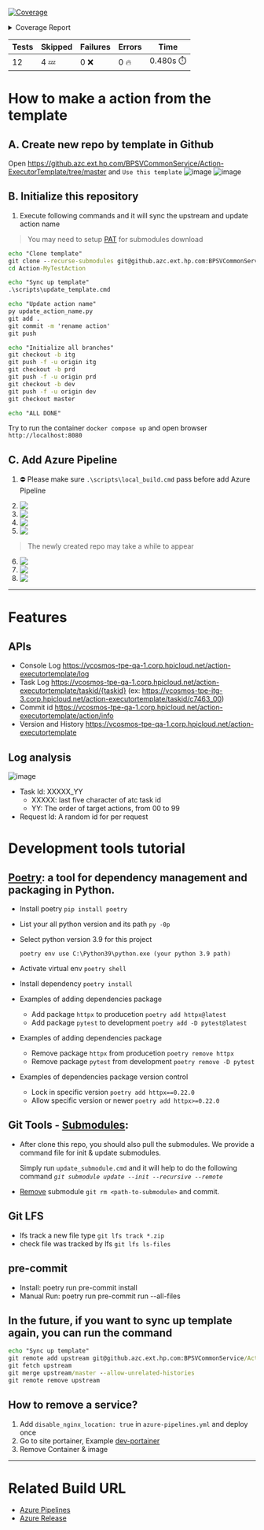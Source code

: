 <!-- Pytest Coverage Comment:Begin -->
<a href="https://github.azc.ext.hp.com/BPSVCommonService/Action-ExecutorTemplate/blob/8015dfb9634a0604d0f4181fb010c4a7ec9fb581/README.md"><img alt="Coverage" src="https://img.shields.io/badge/Coverage-58%25-orange.svg" /></a><details><summary>Coverage Report </summary><table><tr><th>File</th><th>Stmts</th><th>Miss</th><th>Cover</th><th>Missing</th></tr><tbody><tr><td><a href="https://github.azc.ext.hp.com/BPSVCommonService/Action-ExecutorTemplate/blob/8015dfb9634a0604d0f4181fb010c4a7ec9fb581/__init__.py">__init__.py</a></td><td>0</td><td>0</td><td>100%</td><td>&nbsp;</td></tr><tr><td><a href="https://github.azc.ext.hp.com/BPSVCommonService/Action-ExecutorTemplate/blob/8015dfb9634a0604d0f4181fb010c4a7ec9fb581/config.py">config.py</a></td><td>23</td><td>0</td><td>100%</td><td>&nbsp;</td></tr><tr><td><a href="https://github.azc.ext.hp.com/BPSVCommonService/Action-ExecutorTemplate/blob/8015dfb9634a0604d0f4181fb010c4a7ec9fb581/main.py">main.py</a></td><td>16</td><td>0</td><td>100%</td><td>&nbsp;</td></tr><tr><td colspan="5"><b>action</b></td></tr><tr><td>&nbsp; &nbsp;<a href="https://github.azc.ext.hp.com/BPSVCommonService/Action-ExecutorTemplate/blob/8015dfb9634a0604d0f4181fb010c4a7ec9fb581/action/__init__.py">__init__.py</a></td><td>0</td><td>0</td><td>100%</td><td>&nbsp;</td></tr><tr><td>&nbsp; &nbsp;<a href="https://github.azc.ext.hp.com/BPSVCommonService/Action-ExecutorTemplate/blob/8015dfb9634a0604d0f4181fb010c4a7ec9fb581/action/executor.py">executor.py</a></td><td>56</td><td>34</td><td>39%</td><td><a href="https://github.azc.ext.hp.com/BPSVCommonService/Action-ExecutorTemplate/blob/8015dfb9634a0604d0f4181fb010c4a7ec9fb581/action/executor.py#L26-L27">26&ndash;27</a>, <a href="https://github.azc.ext.hp.com/BPSVCommonService/Action-ExecutorTemplate/blob/8015dfb9634a0604d0f4181fb010c4a7ec9fb581/action/executor.py#L29-L36">29&ndash;36</a>, <a href="https://github.azc.ext.hp.com/BPSVCommonService/Action-ExecutorTemplate/blob/8015dfb9634a0604d0f4181fb010c4a7ec9fb581/action/executor.py#L41-L44">41&ndash;44</a>, <a href="https://github.azc.ext.hp.com/BPSVCommonService/Action-ExecutorTemplate/blob/8015dfb9634a0604d0f4181fb010c4a7ec9fb581/action/executor.py#L48-L52">48&ndash;52</a>, <a href="https://github.azc.ext.hp.com/BPSVCommonService/Action-ExecutorTemplate/blob/8015dfb9634a0604d0f4181fb010c4a7ec9fb581/action/executor.py#L56-L57">56&ndash;57</a>, <a href="https://github.azc.ext.hp.com/BPSVCommonService/Action-ExecutorTemplate/blob/8015dfb9634a0604d0f4181fb010c4a7ec9fb581/action/executor.py#L61">61</a>, <a href="https://github.azc.ext.hp.com/BPSVCommonService/Action-ExecutorTemplate/blob/8015dfb9634a0604d0f4181fb010c4a7ec9fb581/action/executor.py#L65-L68">65&ndash;68</a>, <a href="https://github.azc.ext.hp.com/BPSVCommonService/Action-ExecutorTemplate/blob/8015dfb9634a0604d0f4181fb010c4a7ec9fb581/action/executor.py#L71">71</a>, <a href="https://github.azc.ext.hp.com/BPSVCommonService/Action-ExecutorTemplate/blob/8015dfb9634a0604d0f4181fb010c4a7ec9fb581/action/executor.py#L76">76</a>, <a href="https://github.azc.ext.hp.com/BPSVCommonService/Action-ExecutorTemplate/blob/8015dfb9634a0604d0f4181fb010c4a7ec9fb581/action/executor.py#L83-L85">83&ndash;85</a>, <a href="https://github.azc.ext.hp.com/BPSVCommonService/Action-ExecutorTemplate/blob/8015dfb9634a0604d0f4181fb010c4a7ec9fb581/action/executor.py#L88-L89">88&ndash;89</a>, <a href="https://github.azc.ext.hp.com/BPSVCommonService/Action-ExecutorTemplate/blob/8015dfb9634a0604d0f4181fb010c4a7ec9fb581/action/executor.py#L91">91</a></td></tr><tr><td>&nbsp; &nbsp;<a href="https://github.azc.ext.hp.com/BPSVCommonService/Action-ExecutorTemplate/blob/8015dfb9634a0604d0f4181fb010c4a7ec9fb581/action/models.py">models.py</a></td><td>15</td><td>0</td><td>100%</td><td>&nbsp;</td></tr><tr><td>&nbsp; &nbsp;<a href="https://github.azc.ext.hp.com/BPSVCommonService/Action-ExecutorTemplate/blob/8015dfb9634a0604d0f4181fb010c4a7ec9fb581/action/router.py">router.py</a></td><td>39</td><td>17</td><td>56%</td><td><a href="https://github.azc.ext.hp.com/BPSVCommonService/Action-ExecutorTemplate/blob/8015dfb9634a0604d0f4181fb010c4a7ec9fb581/action/router.py#L32">32</a>, <a href="https://github.azc.ext.hp.com/BPSVCommonService/Action-ExecutorTemplate/blob/8015dfb9634a0604d0f4181fb010c4a7ec9fb581/action/router.py#L40">40</a>, <a href="https://github.azc.ext.hp.com/BPSVCommonService/Action-ExecutorTemplate/blob/8015dfb9634a0604d0f4181fb010c4a7ec9fb581/action/router.py#L57">57</a>, <a href="https://github.azc.ext.hp.com/BPSVCommonService/Action-ExecutorTemplate/blob/8015dfb9634a0604d0f4181fb010c4a7ec9fb581/action/router.py#L76">76</a>, <a href="https://github.azc.ext.hp.com/BPSVCommonService/Action-ExecutorTemplate/blob/8015dfb9634a0604d0f4181fb010c4a7ec9fb581/action/router.py#L87">87</a>, <a href="https://github.azc.ext.hp.com/BPSVCommonService/Action-ExecutorTemplate/blob/8015dfb9634a0604d0f4181fb010c4a7ec9fb581/action/router.py#L93-L96">93&ndash;96</a>, <a href="https://github.azc.ext.hp.com/BPSVCommonService/Action-ExecutorTemplate/blob/8015dfb9634a0604d0f4181fb010c4a7ec9fb581/action/router.py#L105-L108">105&ndash;108</a>, <a href="https://github.azc.ext.hp.com/BPSVCommonService/Action-ExecutorTemplate/blob/8015dfb9634a0604d0f4181fb010c4a7ec9fb581/action/router.py#L117-L120">117&ndash;120</a></td></tr><tr><td colspan="5"><b>debug</b></td></tr><tr><td>&nbsp; &nbsp;<a href="https://github.azc.ext.hp.com/BPSVCommonService/Action-ExecutorTemplate/blob/8015dfb9634a0604d0f4181fb010c4a7ec9fb581/debug/__init__.py">__init__.py</a></td><td>0</td><td>0</td><td>100%</td><td>&nbsp;</td></tr><tr><td>&nbsp; &nbsp;<a href="https://github.azc.ext.hp.com/BPSVCommonService/Action-ExecutorTemplate/blob/8015dfb9634a0604d0f4181fb010c4a7ec9fb581/debug/router.py">router.py</a></td><td>79</td><td>46</td><td>41%</td><td><a href="https://github.azc.ext.hp.com/BPSVCommonService/Action-ExecutorTemplate/blob/8015dfb9634a0604d0f4181fb010c4a7ec9fb581/debug/router.py#L40-L46">40&ndash;46</a>, <a href="https://github.azc.ext.hp.com/BPSVCommonService/Action-ExecutorTemplate/blob/8015dfb9634a0604d0f4181fb010c4a7ec9fb581/debug/router.py#L51-L56">51&ndash;56</a>, <a href="https://github.azc.ext.hp.com/BPSVCommonService/Action-ExecutorTemplate/blob/8015dfb9634a0604d0f4181fb010c4a7ec9fb581/debug/router.py#L58-L60">58&ndash;60</a>, <a href="https://github.azc.ext.hp.com/BPSVCommonService/Action-ExecutorTemplate/blob/8015dfb9634a0604d0f4181fb010c4a7ec9fb581/debug/router.py#L65-L67">65&ndash;67</a>, <a href="https://github.azc.ext.hp.com/BPSVCommonService/Action-ExecutorTemplate/blob/8015dfb9634a0604d0f4181fb010c4a7ec9fb581/debug/router.py#L69-L73">69&ndash;73</a>, <a href="https://github.azc.ext.hp.com/BPSVCommonService/Action-ExecutorTemplate/blob/8015dfb9634a0604d0f4181fb010c4a7ec9fb581/debug/router.py#L81-L82">81&ndash;82</a>, <a href="https://github.azc.ext.hp.com/BPSVCommonService/Action-ExecutorTemplate/blob/8015dfb9634a0604d0f4181fb010c4a7ec9fb581/debug/router.py#L93-L99">93&ndash;99</a>, <a href="https://github.azc.ext.hp.com/BPSVCommonService/Action-ExecutorTemplate/blob/8015dfb9634a0604d0f4181fb010c4a7ec9fb581/debug/router.py#L101-L106">101&ndash;106</a>, <a href="https://github.azc.ext.hp.com/BPSVCommonService/Action-ExecutorTemplate/blob/8015dfb9634a0604d0f4181fb010c4a7ec9fb581/debug/router.py#L108-L111">108&ndash;111</a>, <a href="https://github.azc.ext.hp.com/BPSVCommonService/Action-ExecutorTemplate/blob/8015dfb9634a0604d0f4181fb010c4a7ec9fb581/debug/router.py#L116-L118">116&ndash;118</a></td></tr><tr><td colspan="5"><b>health</b></td></tr><tr><td>&nbsp; &nbsp;<a href="https://github.azc.ext.hp.com/BPSVCommonService/Action-ExecutorTemplate/blob/8015dfb9634a0604d0f4181fb010c4a7ec9fb581/health/__init__.py">__init__.py</a></td><td>0</td><td>0</td><td>100%</td><td>&nbsp;</td></tr><tr><td>&nbsp; &nbsp;<a href="https://github.azc.ext.hp.com/BPSVCommonService/Action-ExecutorTemplate/blob/8015dfb9634a0604d0f4181fb010c4a7ec9fb581/health/router.py">router.py</a></td><td>26</td><td>9</td><td>65%</td><td><a href="https://github.azc.ext.hp.com/BPSVCommonService/Action-ExecutorTemplate/blob/8015dfb9634a0604d0f4181fb010c4a7ec9fb581/health/router.py#L35">35</a>, <a href="https://github.azc.ext.hp.com/BPSVCommonService/Action-ExecutorTemplate/blob/8015dfb9634a0604d0f4181fb010c4a7ec9fb581/health/router.py#L37-L39">37&ndash;39</a>, <a href="https://github.azc.ext.hp.com/BPSVCommonService/Action-ExecutorTemplate/blob/8015dfb9634a0604d0f4181fb010c4a7ec9fb581/health/router.py#L43-L44">43&ndash;44</a>, <a href="https://github.azc.ext.hp.com/BPSVCommonService/Action-ExecutorTemplate/blob/8015dfb9634a0604d0f4181fb010c4a7ec9fb581/health/router.py#L49-L50">49&ndash;50</a>, <a href="https://github.azc.ext.hp.com/BPSVCommonService/Action-ExecutorTemplate/blob/8015dfb9634a0604d0f4181fb010c4a7ec9fb581/health/router.py#L55">55</a></td></tr><tr><td><b>TOTAL</b></td><td><b>254</b></td><td><b>106</b></td><td><b>58%</b></td><td>&nbsp;</td></tr></tbody></table></details>

| Tests | Skipped | Failures | Errors | Time |
| ----- | ------- | -------- | -------- | ------------------ |
| 12 | 4 :zzz: | 0 :x: | 0 :fire: | 0.480s :stopwatch: |

<!-- Pytest Coverage Comment:End -->

# How to make a action from the template

## A. Create new repo by template in Github

Open https://github.azc.ext.hp.com/BPSVCommonService/Action-ExecutorTemplate/tree/master and `Use this template`
![image](https://media.github.azc.ext.hp.com/user/14519/files/5de2a1e0-64d9-4d12-9847-9ce5f156c663)
![image](https://media.github.azc.ext.hp.com/user/14519/files/dbfa92a9-41b3-4ca6-aad3-ce414b519dda)

## B. Initialize this repository

1. Execute following commands and it will sync the upstream and update action name

> You may need to setup [PAT] for submodules download

[pat]: https://docs.github.com/en/authentication/keeping-your-account-and-data-secure/creating-a-personal-access-token

```cmd
echo "Clone template"
git clone --recurse-submodules git@github.azc.ext.hp.com:BPSVCommonService/Action-MyTestAction.git
cd Action-MyTestAction

echo "Sync up template"
.\scripts\update_template.cmd

echo "Update action name"
py update_action_name.py
git add .
git commit -m 'rename action'
git push

echo "Initialize all branches"
git checkout -b itg
git push -f -u origin itg
git checkout -b prd
git push -f -u origin prd
git checkout -b dev
git push -f -u origin dev
git checkout master

echo "ALL DONE"
```

Try to run the container `docker compose up` and open browser `http://localhost:8080`

## C. Add Azure Pipeline

1. ⛔ Please make sure `.\scripts\local_build.cmd` pass before add Azure Pipeline

<!--
<img src='https://media.github.azc.ext.hp.com/user/15211/files/e83de2b7-a3c3-47c5-a386-86de2d133d2f' align='top'/> -->

2. <img src='https://media.github.azc.ext.hp.com/user/14519/files/1253a1ca-7d6a-48c5-af55-25f550b50dd1' align='top'/>
3. <img src='https://media.github.azc.ext.hp.com/user/14519/files/663b5d63-b7ff-4509-a5bf-3bc385e02659' align='top'/>
4. <img src='https://media.github.azc.ext.hp.com/user/14519/files/3aa4cc49-ec13-45f2-a4a0-03d7a4235bdf' align='top'/>
5. <img src='https://media.github.azc.ext.hp.com/user/14519/files/553e954d-0e8a-4916-a995-be3c2f1e24e2' align='top'/>

> The newly created repo may take a while to appear

6. <img src='https://media.github.azc.ext.hp.com/user/14519/files/e3628d33-cc54-4241-8c54-f141b936452a' align='top'/>
7. <img src='https://media.github.azc.ext.hp.com/user/14519/files/00687dd3-bf3f-4bc3-a1c5-b143fe80cf57' align='top'/>
8. <img src='https://media.github.azc.ext.hp.com/user/14519/files/7d8714de-afcd-46c0-9582-cd0a716e6aec' align='top'/>

<!--
## D. Add Azure Release

9. <img src='https://media.github.azc.ext.hp.com/user/14519/files/6c9483b7-a109-4c1a-a68c-360947538873' align='top'/>

### Dev site Setting

10. <img src='https://media.github.azc.ext.hp.com/user/15211/files/48a499d1-7c47-497d-990a-c9714aafc5ed' align='top'/>
11. <img src='https://media.github.azc.ext.hp.com/user/14519/files/6d81ff33-d773-470b-98fd-33a4624873a1' align='top'/>
12. <img src='https://media.github.azc.ext.hp.com/user/14519/files/0c0162d5-097f-4860-bb68-8e769b964c25' align='top'/>
13. <img src='https://media.github.azc.ext.hp.com/user/14519/files/2b4741e3-e040-4926-af38-1a85ed29c810' align='top'/>
14. <img src='https://media.github.azc.ext.hp.com/user/14519/files/26b1ca7e-1fd7-4c95-9f3e-4a954b3cafc7' align='top'/>
15. <img src='https://media.github.azc.ext.hp.com/user/14519/files/26e3b051-28d1-4467-b9f4-d0a5035be1ef' align='top'/>
16. <img src='https://media.github.azc.ext.hp.com/user/14519/files/e93a8acc-2ad0-41f9-8bbb-0c507ebe95f9' align='top'/>

### Qa/Itg/Prd Site Setting

Please follow the same steps 10 ~ 12 of `Dev site Setting` (branch in step 12 should be selected to master/itg/prd)

**IMPORTANT** 13~16 only for Dev site
-->

---

# Features

## APIs

-   Console Log https://vcosmos-tpe-qa-1.corp.hpicloud.net/action-executortemplate/log
-   Task Log https://vcosmos-tpe-qa-1.corp.hpicloud.net/action-executortemplate/taskid/{taskid}
    (ex: https://vcosmos-tpe-itg-3.corp.hpicloud.net/action-executortemplate/taskid/c7463_00)
-   Commit id https://vcosmos-tpe-qa-1.corp.hpicloud.net/action-executortemplate/action/info
-   Version and History https://vcosmos-tpe-qa-1.corp.hpicloud.net/action-executortemplate

## Log analysis

![image](https://media.github.azc.ext.hp.com/user/14519/files/a075bd6c-6708-40fb-a9ff-dfe76ec61aaa)

-   Task Id: XXXXX_YY
    -   XXXXX: last five character of atc task id
    -   YY: The order of target actions, from 00 to 99
-   Request Id: A random id for per request

# Development tools tutorial

## [Poetry]: a tool for dependency management and packaging in Python.

[poetry]: https://python-poetry.org/docs/basic-usage/

-   Install poetry `pip install poetry`
-   List your all python version and its path `py -0p`
-   Select python version 3.9 for this project

    `poetry env use C:\Python39\python.exe (your python 3.9 path)`

-   Activate virtual env `poetry shell`
-   Install dependency `poetry install`
-   Examples of adding dependencies package
    -   Add package `httpx` to producetion `poetry add httpx@latest`
    -   Add package `pytest` to development `poetry add -D pytest@latest`
-   Examples of adding dependencies package
    -   Remove package `httpx` from producetion `poetry remove httpx`
    -   Remove package `pytest` from development `poetry remove -D pytest`
-   Examples of dependencies package version control
    -   Lock in specific version `poetry add httpx==0.22.0`
    -   Allow specific version or newer `poetry add httpx>=0.22.0`

## Git Tools - [Submodules]:

[submodules]: https://git-scm.com/book/en/v2/Git-Tools-Submodules

-   After clone this repo, you should also pull the submodules. We provide a command file for init & update submodules.

    Simply run `update_submodule.cmd` and it will help to do the following command _`git submodule update --init --recursive --remote`_

-   [Remove] submodule `git rm <path-to-submodule>` and commit.

[remove]: https://gist.github.com/myusuf3/7f645819ded92bda6677

## Git LFS

-   lfs track a new file type `git lfs track *.zip`
-   check file was tracked by lfs `git lfs ls-files`

## pre-commit

-   Install: poetry run pre-commit install
-   Manual Run: poetry run pre-commit run --all-files

## In the future, if you want to sync up template again, you can run the command

```cmd
echo "Sync up template"
git remote add upstream git@github.azc.ext.hp.com:BPSVCommonService/Action-ExecutorTemplate.git
git fetch upstream
git merge upstream/master --allow-unrelated-histories
git remote remove upstream
```

## How to remove a service?

1.  Add `disable_nginx_location: true` in `azure-pipelines.yml` and deploy once
2.  Go to site portainer, Example [dev-portainer]
3.  Remove Container & image

[dev-portainer]: https://vcosmos-tpe-itg-3.corp.hpicloud.net/portainer/#!/home

---

# Related Build URL

-   [Azure Pipelines](https://dev.azure.com/hp-csrd-validation/vCosmos/_build)
-   [Azure Release](https://dev.azure.com/hp-csrd-validation/vCosmos/_release?_a=releases&view=all&path=%5C)
